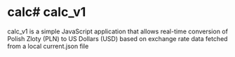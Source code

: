 # calc# calc_v1
calc_v1 is a simple JavaScript application that allows real-time conversion of Polish Zloty (PLN) to US Dollars (USD) based on exchange rate data fetched from a local current.json file
